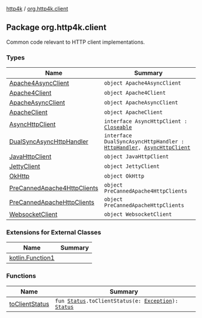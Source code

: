 [http4k](../index.md) / [org.http4k.client](./index.md)

## Package org.http4k.client

Common code relevant to HTTP client implementations.

### Types

| Name | Summary |
|---|---|
| [Apache4AsyncClient](-apache4-async-client/index.md) | `object Apache4AsyncClient` |
| [Apache4Client](-apache4-client/index.md) | `object Apache4Client` |
| [ApacheAsyncClient](-apache-async-client/index.md) | `object ApacheAsyncClient` |
| [ApacheClient](-apache-client/index.md) | `object ApacheClient` |
| [AsyncHttpClient](-async-http-client/index.md) | `interface AsyncHttpClient : `[`Closeable`](https://docs.oracle.com/javase/9/docs/api/java/io/Closeable.html) |
| [DualSyncAsyncHttpHandler](-dual-sync-async-http-handler.md) | `interface DualSyncAsyncHttpHandler : `[`HttpHandler`](../org.http4k.core/-http-handler.md)`, `[`AsyncHttpClient`](-async-http-client/index.md) |
| [JavaHttpClient](-java-http-client/index.md) | `object JavaHttpClient` |
| [JettyClient](-jetty-client/index.md) | `object JettyClient` |
| [OkHttp](-ok-http/index.md) | `object OkHttp` |
| [PreCannedApache4HttpClients](-pre-canned-apache4-http-clients/index.md) | `object PreCannedApache4HttpClients` |
| [PreCannedApacheHttpClients](-pre-canned-apache-http-clients/index.md) | `object PreCannedApacheHttpClients` |
| [WebsocketClient](-websocket-client/index.md) | `object WebsocketClient` |

### Extensions for External Classes

| Name | Summary |
|---|---|
| [kotlin.Function1](kotlin.-function1/index.md) |  |

### Functions

| Name | Summary |
|---|---|
| [toClientStatus](to-client-status.md) | `fun `[`Status`](../org.http4k.core/-status/index.md)`.toClientStatus(e: `[`Exception`](https://kotlinlang.org/api/latest/jvm/stdlib/kotlin/-exception/index.html)`): `[`Status`](../org.http4k.core/-status/index.md) |
